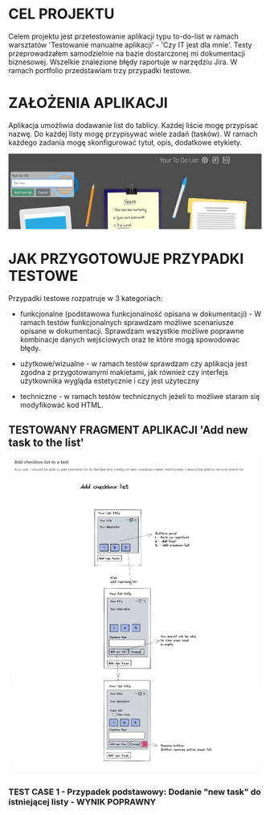 # CEL PROJEKTU
Celem projektu jest przetestowanie aplikacji typu to-do-list w ramach warsztatów 'Testowanie manualne aplikacji' - 'Czy IT jest dla mnie'. Testy przeprowadzałem samodzielnie na bazie dostarczonej mi dokumentacji biznesowej. Wszelkie znalezione błędy raportuje w narzędziu Jira. W ramach portfolio przedstawiam trzy przypadki testowe.


# ZAŁOŻENIA APLIKACJI
Aplikacja umożliwia dodawanie list do tablicy. Każdej liście mogę przypisać nazwę. Do każdej listy mogę przypisywać wiele zadań (tasków). W ramach każdego zadania mogę skonfigurować tytuł, opis, dodatkowe etykiety.

![image](https://github.com/PatrykStencel/Projekt/blob/main/img/1.png)

# JAK PRZYGOTOWUJE PRZYPADKI TESTOWE

Przypadki testowe rozpatruje w 3 kategoriach:

* funkcjonalne (podstawowa funkcjonalność opisana w dokumentacji) - W ramach testów funkcjonalnych sprawdzam możliwe scenariusze opisane w dokumentacji. Sprawdzam wszystkie możliwe poprawne kombinacje danych wejściowych oraz te które mogą spowodowac błędy.

* użytkowe/wizualne - w ramach testów sprawdzam czy aplikacja jest zgodna z przygotowanymi makietami, jak również czy interfejs użytkownika wygląda estetycznie i czy jest użyteczny

* techniczne - w ramach testów technicznych jeżeli to możliwe staram się modyfikować kod HTML.

## TESTOWANY FRAGMENT APLIKACJI 'Add new task to the list' 

![image](https://github.com/PatrykStencel/Projekt/blob/main/img/1dok.png)
![image](https://github.com/PatrykStencel/Projekt/blob/main/img/2dok.png)

### TEST CASE 1 - Przypadek podstawowy: Dodanie "new task" do istniejącej listy - WYNIK POPRAWNY
